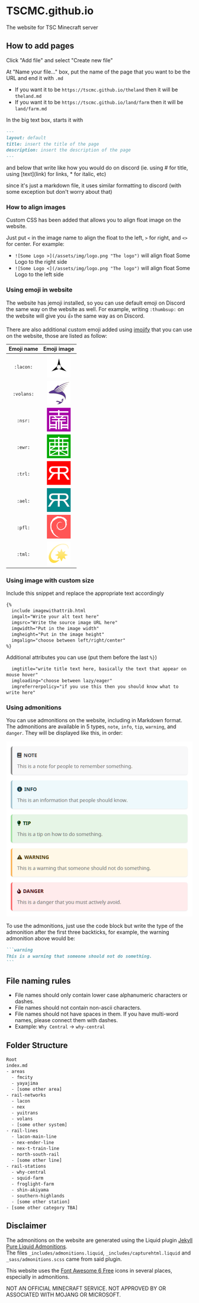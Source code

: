 # TSCMC.github.io

The website for TSC Minecraft server

## How to add pages

Click "Add file" and select "Create new file"

At "Name your file..." box, put the name of the page that you want to be the URL
and end it with `.md`
- If you want it to be `https://tscmc.github.io/theland` then it will be `theland.md`
- If you want it to be `https://tscmc.github.io/land/farm` then it will be `land/farm.md`

In the big text box, starts it with
```markdown
---
layout: default
title: insert the title of the page
description: insert the description of the page
---
```

and below that write like how you would do on discord
(ie. using # for title, using \[text\]\(link\) for links, \* for italic, etc)

since it's just a markdown file, it uses similar formatting to discord (with
some exception but don't worry about that)

### How to align images

Custom CSS has been added that allows you to align float image on the website.

Just put `<` in the image name to align the float to the left, `>` for right,
and `<>` for center. For example:
- `![Some Logo >](/assets/img/logo.png "The logo")` will align float Some Logo
  to the right side
- `![Some Logo <](/assets/img/logo.png "The logo")` will align float Some Logo
  to the left side

### Using emoji in website

The website has jemoji installed, so you can use default emoji on Discord the
same way on the website as well. For example, writing `:thumbsup:` on the
website will give you :thumbsup: the same way as on Discord.

There are also additional custom emoji added using
[imojify](https://github.com/danielthepope/imojify) that you can use on
the website, those are listed as follow:

| Emoji name | Emoji image                                                                   |
|    :---:   |    :---:                                                                      |
| `:lacon:`  | ![:lacon:](/assets/img/rail-networks/64px/lacon-network-white-background.png) |
| `:volans:` | ![:volans:](/assets/img/rail-networks/64px/volans-railway.png)                |
|  `:nsr:`   | ![:nsr:](/assets/img/rail-lines/64px/mrtc-north-south-rail.png)               |
|  `:ewr:`   | ![:ewr:](/assets/img/rail-lines/64px/mrtc-east-west-rail.png)                 |
|  `:trl:`   | ![:trl:](/assets/img/rail-lines/64px/richardrail-trunk-line.png)              |
|  `:ael:`   | ![:ael:](/assets/img/rail-lines/64px/richardrail-airport-express-line.png)    |
|  `:pfl:`   | ![:pfl:](/assets/img/rail-lines/64px/fulahm-railways-paddy-field-line.png)    |
|  `:tml:`   | ![:tml:](/assets/img/rail-lines/64px/yuitrans-tenma-line.png)                 |

### Using image with custom size

Include this snippet and replace the appropriate text accordingly

```
{%
  include imagewithattrib.html
  imgalt="Write your alt text here"
  imgsrc="Write the source image URL here"
  imgwidth="Put in the image width"
  imgheight="Put in the image height"
  imgalign="choose between left/right/center"
%}
```

Additional attributes you can use (put them before the last `%}`)
```
  imgtitle="write title text here, basically the text that appear on mouse hover"
  imgloading="choose between lazy/eager"
  imgreferrerpolicy="if you use this then you should know what to write here"
```

### Using admonitions

You can use admonitions on the website, including in Markdown format. The
admonitions are available in 5 types, `note`, `info`, `tip`, `warning`, and
`danger`. They will be displayed like this, in order:

![admonitions](/assets/img/admonitions.png)

To use the admonitions, just use the code block but write the type of the
admonition after the first three backticks, for example, the warning admonition
above would be:

````markdown
```warning
This is a warning that someone should not do something.
```
````

## File naming rules

- File names should only contain lower case alphanumeric characters or dashes.
- File names should not contain non-ascii characters.
- File names should not have spaces in them. If you have multi-word names,
  please connect them with dashes.
- Example: `Why Central` -> `why-central`

## Folder Structure

```
Root
index.md
- areas
  - fmcity
  - yayajima
  - [some other area]
- rail-networks
  - lacon
  - nex
  - yuitrans
  - volans
  - [some other system]
- rail-lines
  - lacon-main-line
  - nex-ender-line
  - nex-t-train-line
  - north-south-rail
  - [some other line]
- rail-stations
  - why-central
  - squid-farm
  - froglight-farm
  - shin-akiyama
  - southern-highlands
  - [some other station]
- [some other category TBA]
```

## Disclaimer

The admonitions on the website are generated using the Liquid plugin 
[Jekyll Pure Liquid Admonitions](https://github.com/RichDom2185/jekyll-admonitions).
<br/>
The files `_includes/admonitions.liquid`, `_includes/capturehtml.liquid`
and `_sass/admonitions.scss` came from said plugin.

This website uses the [Font Awesome 6 Free](https://fontawesome.com/download)
icons in several places, especially in admonitions.

NOT AN OFFICIAL MINECRAFT SERVICE. NOT APPROVED BY OR ASSOCIATED WITH MOJANG OR
MICROSOFT.
